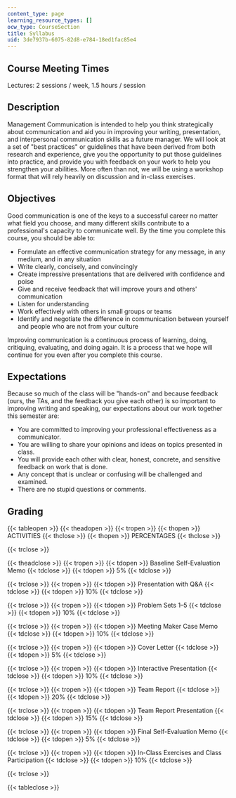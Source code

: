 ```yaml
---
content_type: page
learning_resource_types: []
ocw_type: CourseSection
title: Syllabus
uid: 3de7937b-6075-82d8-e784-18ed1fac85e4
---
```


Course Meeting Times
--------------------

Lectures: 2 sessions / week, 1.5 hours / session

Description
-----------

Management Communication is intended to help you think strategically about communication and aid you in improving your writing, presentation, and interpersonal communication skills as a future manager. We will look at a set of "best practices" or guidelines that have been derived from both research and experience, give you the opportunity to put those guidelines into practice, and provide you with feedback on your work to help you strengthen your abilities. More often than not, we will be using a workshop format that will rely heavily on discussion and in-class exercises.

Objectives
----------

Good communication is one of the keys to a successful career no matter what field you choose, and many different skills contribute to a professional's capacity to communicate well. By the time you complete this course, you should be able to:

*   Formulate an effective communication strategy for any message, in any medium, and in any situation
*   Write clearly, concisely, and convincingly
*   Create impressive presentations that are delivered with confidence and poise
*   Give and receive feedback that will improve yours and others' communication
*   Listen for understanding
*   Work effectively with others in small groups or teams
*   Identify and negotiate the difference in communication between yourself and people who are not from your culture

Improving communication is a continuous process of learning, doing, critiquing, evaluating, and doing again. It is a process that we hope will continue for you even after you complete this course.

Expectations
------------

Because so much of the class will be "hands-on" and because feedback (ours, the TAs, and the feedback you give each other) is so important to improving writing and speaking, our expectations about our work together this semester are:

*   You are committed to improving your professional effectiveness as a communicator.
*   You are willing to share your opinions and ideas on topics presented in class.
*   You will provide each other with clear, honest, concrete, and sensitive feedback on work that is done.
*   Any concept that is unclear or confusing will be challenged and examined.
*   There are no stupid questions or comments.

Grading
-------

{{< tableopen >}}
{{< theadopen >}}
{{< tropen >}}
{{< thopen >}}
ACTIVITIES
{{< thclose >}}
{{< thopen >}}
PERCENTAGES
{{< thclose >}}

{{< trclose >}}

{{< theadclose >}}
{{< tropen >}}
{{< tdopen >}}
Baseline Self-Evaluation Memo
{{< tdclose >}}
{{< tdopen >}}
5%
{{< tdclose >}}

{{< trclose >}}
{{< tropen >}}
{{< tdopen >}}
Presentation with Q&A
{{< tdclose >}}
{{< tdopen >}}
10%
{{< tdclose >}}

{{< trclose >}}
{{< tropen >}}
{{< tdopen >}}
Problem Sets 1–5
{{< tdclose >}}
{{< tdopen >}}
10%
{{< tdclose >}}

{{< trclose >}}
{{< tropen >}}
{{< tdopen >}}
Meeting Maker Case Memo
{{< tdclose >}}
{{< tdopen >}}
10%
{{< tdclose >}}

{{< trclose >}}
{{< tropen >}}
{{< tdopen >}}
Cover Letter
{{< tdclose >}}
{{< tdopen >}}
5%
{{< tdclose >}}

{{< trclose >}}
{{< tropen >}}
{{< tdopen >}}
Interactive Presentation
{{< tdclose >}}
{{< tdopen >}}
10%
{{< tdclose >}}

{{< trclose >}}
{{< tropen >}}
{{< tdopen >}}
Team Report
{{< tdclose >}}
{{< tdopen >}}
20%
{{< tdclose >}}

{{< trclose >}}
{{< tropen >}}
{{< tdopen >}}
Team Report Presentation
{{< tdclose >}}
{{< tdopen >}}
15%
{{< tdclose >}}

{{< trclose >}}
{{< tropen >}}
{{< tdopen >}}
Final Self-Evaluation Memo
{{< tdclose >}}
{{< tdopen >}}
5%
{{< tdclose >}}

{{< trclose >}}
{{< tropen >}}
{{< tdopen >}}
In-Class Exercises and Class Participation
{{< tdclose >}}
{{< tdopen >}}
10%
{{< tdclose >}}

{{< trclose >}}

{{< tableclose >}}